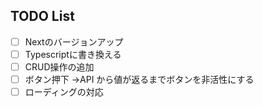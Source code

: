 ## TODO List

- [ ] Nextのバージョンアップ
- [ ] Typescriptに書き換える
- [ ] CRUD操作の追加
- [ ] ボタン押下 →API から値が返るまでボタンを非活性にする
- [ ] ローディングの対応
